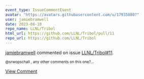 ```yaml
---
event_type: IssueCommentEvent
avatar: "https://avatars.githubusercontent.com/u/17935880?"
user: jamiebramwell
date: 2023-08-10
repo_name: LLNL/Tribol
html_url: https://github.com/LLNL/Tribol/pull/11
repo_url: https://github.com/LLNL/Tribol
---
```


<a href='https://github.com/jamiebramwell' target='_blank'>jamiebramwell</a> commented on issue <a href='https://github.com/LLNL/Tribol/pull/11' target='_blank'>LLNL/Tribol#11</a>.

<small>@srwopschall , any other comments on this one?...</small>

<a href='https://github.com/LLNL/Tribol/pull/11' target='_blank'>View Comment</a>
